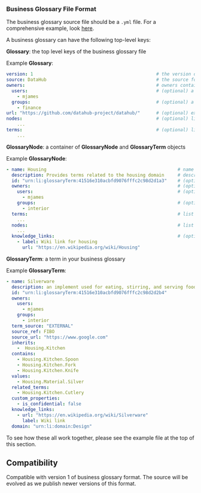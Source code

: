 ### Business Glossary File Format

The business glossary source file should be a `.yml` file. For a comprehensive example, look [here](https://github.com/datahub-project/datahub/blob/master/metadata-ingestion/examples/bootstrap_data/business_glossary.yml).

A business glossary can have the following top-level keys:

**Glossary**: the top level keys of the business glossary file

Example **Glossary**:

```yaml
version: 1                                     			# the version of business glossary file config the config conforms to. Currently the only version released is `1`.
source: DataHub                                			# the source format of the terms. Currently only supports `DataHub`
owners:                                        			# owners contains two nested fields
  users:                                       		    # (optional) a list of user IDs
    - mjames
  groups:                                               # (optional) a list of group IDs
    - finance
url: "https://github.com/datahub-project/datahub/"      # (optional) external url pointing to where the glossary is defined externally, if applicable
nodes:                                                  # (optional) list of child **GlossaryNode** objects. See **GlossaryNode** section below
	...
terms:                                                  # (optional) list of child **GlossaryTerm** objects. See **GlossaryTerm** section below
	...
```

**GlossaryNode**: a container of **GlossaryNode** and **GlossaryTerm** objects

Example **GlossaryNode**:

```yaml
- name: Housing                                                 # name of the node
  description: Provides terms related to the housing domain     # description of the node
  id: "urn:li:glossaryTerm:41516e310acbfd9076fffc2c98d2d1a3"    # (optional) identifier of the node (normally inferred from the name, see e`nable_auto_id` config. Use this if you need a stable identifier)
  owners:                                                       # (optional) owners contains 2 nested fields
    users:                                                      # (optional) a list of user IDs
      - mjames
    groups:                                                     # (optional) a  list of group IDs
      - interior
  terms:                                                        # list of **GlossaryTerm** objects
    ...
  nodes:                                                        # list of child **GlossaryNode** objects
    ...
  knowledge_links:                                              # (optional) list of **KnowledgeCard** objects
    - label: Wiki link for housing
      url: "https://en.wikipedia.org/wiki/Housing"
```

**GlossaryTerm**: a term in your business glossary

Example **GlossaryTerm**:

```yaml
- name: Silverware                                                          # name of the term
  description: an implement used for eating, stirring, and serving food.    # description of the term
  id: "urn:li:glossaryTerm:41516e310acbfd9076fffc2c98d2d2b4"                # (optional) identifier of the node (normally inferred from the name, see e`nable_auto_id` config. Use this if you need a stable identifier)
  owners:                                                                   # (optional) owners contains 2 nested fields
    users:                                                                  # (optional) a list of user IDs
      - mjames
    groups:                                                                 # (optional) a  list of group IDs
      - interior
  term_source: "EXTERNAL"                                                   # one of `EXTERNAL` or `INTERNAL`. Whether the term is coming from an external glossary or one defined in your organization.
  source_ref: FIBO                                                          # (optional) if external, what is the name of the source the glossary term is coming from?
  source_url: "https://www.google.com"                                      # (optional) if external, what is the url of the source definition?
  inherits:                                                                 # (optional) list of **GlossaryTerm** that this term inherits from
    -  Housing.Kitchen
  contains:                                                                 # (optional) a list of **GlossaryTerm** that this term contains
    - Housing.Kitchen.Spoon
    - Housing.Kitchen.Fork
    - Housing.Kitchen.Knife
  values:                                                                   # (optional) a list of values describing the term
    - Housing.Material.Silver
  related_terms:                                                            # (optional) a list of related terms
    - Housing.Kitchen.Cutlery
  custom_properties:                                                        # (optional) a map of key/value pairs of arbitrary custom properties
    - is_confidential: false
  knowledge_links:                                                          # (optional) a list of **KnowledgeCard** related to this term
    - url: "https://en.wikipedia.org/wiki/Silverware"
      label: Wiki link
  domain: "urn:li:domain:Design"                                            # (optional) domain name or domain urn
```

To see how these all work together, please see the example file at the top of this section.


## Compatibility

Compatible with version 1 of business glossary format. 
The source will be evolved as we publish newer versions of this format.